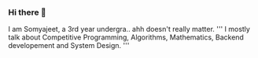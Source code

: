 ### Hi there 👋

I am Somyajeet, a 3rd year undergra.. ahh doesn't really matter.
'''
I mostly talk about Competitive Programming, Algorithms, Mathematics, Backend developement and System Design.
'''
